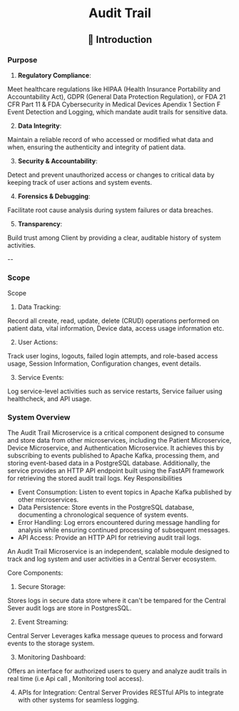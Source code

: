 <div align="center">
<h1>Audit Trail</h1>
<h2> 🎯 Introduction </h2>
</div>


### Purpose
	
1.	**Regulatory Compliance**:

Meet healthcare regulations like HIPAA (Health Insurance Portability and Accountability Act), GDPR (General Data Protection Regulation), or FDA 21 CFR Part 11 & FDA Cybersecurity in Medical Devices Apendix 1 Section F Event Detection and Logging, which mandate audit trails for sensitive data.

2.	**Data Integrity**:

Maintain a reliable record of who accessed or modified what data and when, ensuring the authenticity and integrity of patient data.

3.	**Security & Accountability**:

Detect and prevent unauthorized access or changes to critical data by keeping track of user actions and system events.

4.	**Forensics & Debugging**:

Facilitate root cause analysis during system failures or data breaches.

5.	**Transparency**:

Build trust among Client by providing a clear, auditable history of system activities.

--
### Scope
Scope

1.	Data Tracking:

Record all create, read, update, delete (CRUD) operations performed on patient data, vital information, Device data, access usage information etc.

2.	User Actions:

Track user logins, logouts, failed login attempts, and role-based access usage, Session Information, Configuration changes, event details.

3.	Service Events:

Log service-level activities such as service restarts, Service failuer using healthcheck, and API usage.



### System Overview

The Audit Trail Microservice is a critical component designed to consume and store data from other microservices, including the Patient Microservice, Device Microservice, and Authentication Microservice. It achieves this by subscribing to events published to Apache Kafka, processing them, and storing event-based data in a PostgreSQL database. Additionally, the service provides an HTTP API endpoint built using the FastAPI framework for retrieving the stored audit trail logs.
Key Responsibilities
* Event Consumption: Listen to event topics in Apache Kafka published by other microservices.
* Data Persistence: Store events in the PostgreSQL database, documenting a chronological sequence of system events.
* Error Handling: Log errors encountered during message handling for analysis while ensuring continued processing of subsequent messages.
* API Access: Provide an HTTP API for retrieving audit trail logs.

An Audit Trail Microservice is an independent, scalable module designed to track and log system and user activities in a Central Server ecosystem.

Core Components:

1.	Secure Storage:

Stores logs in secure data store where it can't be tempared for the Central Sever audit logs are store in PostgresSQL.

2.	Event Streaming:

Central Server Leverages kafka message queues to process and forward events to the storage system.

3.	Monitoring Dashboard:

Offers an interface for authorized users to query and analyze audit trails in real time (i.e Api call , Monitoring tool access).

4.	APIs for Integration:
Central Server Provides RESTful APIs to integrate with other systems for seamless logging.




